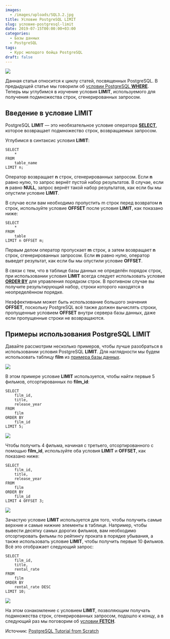 ```yaml
---
images:
  - /images/uploads/SQL3.2.jpg
title: Условие PostgreSQL LIMIT
slug: условие-postgresql-limit
date: 2019-07-15T00:00:00+03:00
categories:
  - Базы данных
  - PostgreSQL
tags:
  - Курс молодого бойца PostgreSQL
draft: false
---
```


![](/images/uploads/SQL3.2.jpg)

Данная статья относится к циклу статей, посвященных PostgreSQL. В предыдущей статье мы говорили об
[условии PostgreSQL **WHERE**](https://itdoxy.com/условие-postgresql-where/). Теперь мы углубимся в изучение условия
**LIMIT**, используемого для получения подмножества строк, сгенерированных запросом.

## Введение в условие LIMIT

PostgreSQL **LIMIT** — это необязательное условие оператора [**SELECT**](https://itdoxy.com/оператор-postgresql-select/),
которое возвращает подмножество строк, возвращаемых запросом.

Углубимся в синтаксис условия **LIMIT**:

```
SELECT
    *
FROM
    table_name
LIMIT n;
```

Оператор возвращает **n** строк, сгенерированных запросом. Если **n** равно нулю, то запрос вернёт пустой набор результатов.
В случае, если **n** равно **NULL**, запрос вернёт такой набор результатов, как если бы мы опустили условие **LIMIT**.

В случае если вам необходимо пропустить m строк перед возвратом **n** строк, используйте условие **OFFSET** после условия
**LIMIT**, как показано ниже:

```
SELECT
    *
FROM
    table
LIMIT n OFFSET m;
```

Первым делом оператор пропускает **m** строк, а затем возвращает **n** строк, сгенерированных запросом. Если **m** равно
нулю, оператор выведет результат, как если бы мы опустили условие **OFFSET**.

В связи с тем, что в таблице базы данных не определён порядок строк, при использовании условия **LIMIT** всегда следует
использовать условие [**ORDER BY**](https://itdoxy.com/условие-postgresql-order-by/) для управления порядком строк.
В противном случае вы получите результирующий набор, строки которого находятся в неопределённом порядке.

Неэффективным может быть использование большого значения **OFFSET**, поскольку PostgreSQL всё также должен вычислять
строки, пропущенные условием **OFFSET** внутри сервера базы данных, даже если пропущенные строки не возвращаются.

## Примеры использования PostgreSQL LIMIT

Давайте рассмотрим несколько примеров, чтобы лучше разобраться в использовании условия PostgreSQL **LIMIT**. Для наглядности
мы будем использовать таблицу **film** из [примера базы данных](https://itdoxy.com/пример-базы-данных-postgresql/).

![](https://i.imgur.com/QYPleO1.png)

В этом примере условие **LIMIT** используется, чтобы найти первые 5 фильмов, отсортированных по **film_id**:

```
SELECT
    film_id,
    title,
    release_year
FROM
    film
ORDER BY
    film_id
LIMIT 5;
```

![](https://i.imgur.com/QNRKXZB.png)

Чтобы получить 4 фильма, начиная с третьего, отсортированного с помощью **film_id**, используйте оба условия **LIMIT**
и **OFFSET**, как показано ниже:

```
SELECT
    film_id,
    title,
    release_year
FROM
    film
ORDER BY
    film_id
LIMIT 4 OFFSET 3;
```

![](https://i.imgur.com/UihKHMH.jpg)

Зачастую условие **LIMIT** используется для того, чтобы получить самые верхние и самые нижние элементы в таблице.
Например, чтобы вывести десятку самых дорогих фильмов, вам необходимо отсортировать фильмы по рейтингу проката в порядке
убывания, а также использовать условие **LIMIT**, чтобы получить первые 10 фильмов. Всё это отображает следующий запрос:

```
SELECT
    film_id,
    title,
    rental_rate
FROM
    film
ORDER BY
    rental_rate DESC
LIMIT 10;
```

![](https://i.imgur.com/HkkHxmX.jpg)

На этом ознакомление с условием **LIMIT**, позволяющим получать подмножества строк, сгенерированных запросом, подошло
к концу, а в следующий раз мы поговорим об [условии **FETCH**](https://itdoxy.com/условие-postgresql-fetch/).

Источник: [PostgreSQL Tutorial from Scratch](http://www.postgresqltutorial.com/)
